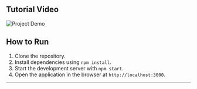 ## Tutorial Video


![Project Demo](https://res.cloudinary.com/dwthsc5jw/image/upload/v1728301032/sqwihtjuvvrhqvp65j1h.gif)





## How to Run

1. Clone the repository.
2. Install dependencies using `npm install`.
3. Start the development server with `npm start`.
4. Open the application in the browser at `http://localhost:3000`.

---


